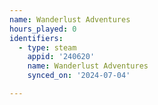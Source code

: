 ```yaml
---
name: Wanderlust Adventures
hours_played: 0
identifiers:
  - type: steam
    appid: '240620'
    name: Wanderlust Adventures
    synced_on: '2024-07-04'

---
```

